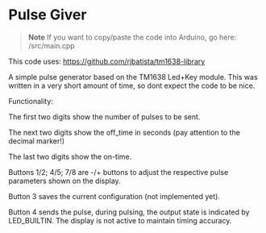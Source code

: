 # Pulse Giver

> **Note**
> If you want to copy/paste the code into Arduino, go here: /src/main.cpp

This code uses: https://github.com/rjbatista/tm1638-library

A simple pulse generator based on the TM1638 Led+Key module. This was written in a very short amount of time, so dont expect the code to be nice. 

Functionality: 

The first two digits show the number of pulses to be sent. 

The next two digits show the off_time in seconds (pay attention to the decimal marker!)

The last two digits show the on-time. 


Buttons 1/2; 4/5; 7/8 are -/+ buttons to adjust the respective pulse parameters shown on the display. 

Button 3 saves the current configuration (not implemented yet). 

Button 4 sends the pulse, during pulsing, the output state is indicated by LED_BUILTIN. The display is not active to maintain timing accuracy. 

